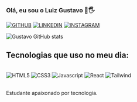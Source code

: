### Olá, eu sou o Luiz Gustavo 🤙🖐

[![GITHUB](https://img.shields.io/badge/GitHub-100000?style=for-the-badge&logo=github&logoColor=white)](https://github.com/justinogustavo)
[![LINKEDIN](https://img.shields.io/badge/LinkedIn-0077B5?style=for-the-badge&logo=linkedin&logoColor=white)](https://www.linkedin.com/in/luiz-gustavo-49b3a8206/)
[![INSTAGRAM](https://img.shields.io/badge/Instagram-E4405F?style=for-the-badge&logo=instagram&logoColor=white)](https://www.instagram.com/lugustavo16/)

![Gustavo GitHub stats](https://github-readme-stats.vercel.app/api?username=justinogustavo&show_icons=true&theme=dark)

## Tecnologias que uso no meu dia:

<div style="display: inline_block"></br>
<img aling ="center" alt="HTML5" src="https://img.shields.io/badge/HTML-239120?style=for-the-badge&logo=html5&logoColor=white">
<img aling ="center" alt="CSS3" src="https://img.shields.io/badge/CSS3-1572B6?style=for-the-badge&logo=css3&logoColor=white">
<img aling ="center" alt="Javascript" src="https://img.shields.io/badge/JavaScript-F7DF1E?style=for-the-badge&logo=javascript&logoColor=black">
<img aling ="center" alt="React" src="https://img.shields.io/badge/React-20232A?style=for-the-badge&logo=react&logoColor=61DAFB">
<img aling ="center" alt="Tailwind" src= "https://img.shields.io/badge/Tailwind_CSS-38B2AC?style=for-the-badge&logo=tailwind-css&logoColor=white">
</div></br>

Estudante apaixonado por tecnologia.
